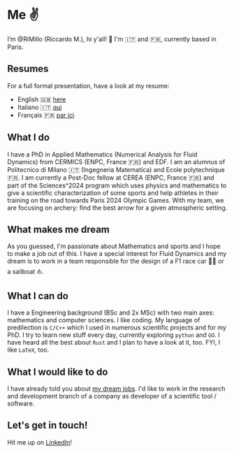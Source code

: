 # Me :v:
I’m @RiMillo (Riccardo M.), hi y'all! :wave: I'm :it: and :fr:, currently based in Paris.

## Resumes
For a full formal presentation, have a look at my resume:

* English :uk: [here](./CV_ENG.pdf)
* Italiano :it: [qui](./CV_ITA.pdf)
* Français :fr: [par ici](./CV_FRA.pdf)

## What I do
I have a PhD in Applied Mathematics (Numerical Analysis for Fluid Dynamics) from CERMICS (ENPC, France :fr:) and EDF. I am an alumnus of Politecnico di Milano :it: (Ingegneria Matematica) and Ecole polytechnique :fr:. I am currently a Post-Doc fellow at CEREA (ENPC, France :fr:) and part of the Sciences^2024 program which uses physics and mathematics to give a scientific characterization of some sports and help athletes in their training on the road towards Paris 2024 Olympic Games. With my team, we are focusing on archery: find the best arrow for a given atmospheric setting.

## What makes me dream
As you guessed, I'm passionate about Mathematics and sports and I hope to make a job out of this. I have a special interest for Fluid Dynamics and my dream is to work in a team responsible for the design of a F1 race car :red_car::checkered_flag: or a sailboat :sailboat:.

## What I can do
I have a Engineering background (BSc and 2x MSc) with two main axes: mathematics and computer sciences. I like coding. My language of predilection is `C/C++` which I used in numerous scientific projects and for my PhD. I try to learn new stuff every day, currently exploring `python` and `GO`. I have heard all the best about `Rust` and I plan to have a look at it, too. FYI, I like `LaTeX`, too.

## What I would like to do
I have already told you about [my dream jobs](#what_makes_me_dream). I'd like to work in the research and development branch of a company as developer of a scientific tool / software.

## Let's get in touch!
Hit me up on [LinkedIn](https://www.linkedin.com/in/milanir/)!
